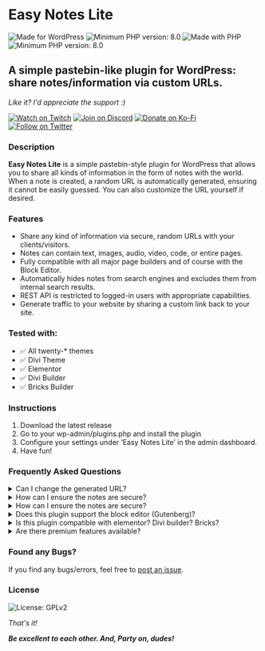 # __Easy Notes Lite__

![Made for WordPress](https://img.shields.io/static/v1?label&message=WP&color=0073aa&logo=wordpress&logoColor=fff)
![Minimum PHP version: 8.0](https://img.shields.io/static/v1?label&labelColor=777&message=>=5.0.0&color=0073aa&logo=wordpress&logoColor=fff)
![Made with PHP](https://img.shields.io/static/v1?label&message=PHP&color=777BB3&logo=php&logoColor=fff)
![Minimum PHP version: 8.0](https://img.shields.io/static/v1?label&labelColor=777&message=>=8.0.0&color=777BB3&logo=php&logoColor=fff)

## __A simple pastebin-like plugin for WordPress: share notes/information via custom URLs.__

_Like it? I'd appreciate the support :)_

[![Watch on Twitch](https://img.shields.io/static/v1?label=Watch%20on&message=Twitch&color=bf94ff&logo=twitch&logoColor=fff)](https://propz.de/twitch/)
[![Join on Discord](https://img.shields.io/static/v1?label=Join%20on&message=Discord&color=7289da&logo=discord&logoColor=fff)](https://propz.de/discord/)
[![Donate on Ko-Fi](https://img.shields.io/static/v1?label=Donate%20on&message=Ko-Fi&color=ff5f5f&logo=kofi&logoColor=fff)](https://propz.de/kofi/)
[![Follow on Twitter](https://img.shields.io/static/v1?label=Follow%20on&message=Twitter&color=1DA1F2&logo=twitter&logoColor=fff)](https://propz.de/twitter/)

### __Description__

**Easy Notes Lite** is a simple pastebin-style plugin for WordPress that allows you to share all kinds of information in the form of notes with the world. When a note is created, a random URL is automatically generated, ensuring it cannot be easily guessed. You can also customize the URL yourself if desired.

### __Features__

- Share any kind of information via secure, random URLs with your clients/visitors.
- Notes can contain text, images, audio, video, code, or entire pages.
- Fully compatible with all major page builders and of course with the Block Editor.
- Automatically hides notes from search engines and excludes them from internal search results.
- REST API is restricted to logged-in users with appropriate capabilities.
- Generate traffic to your website by sharing a custom link back to your site.

### __Tested with:__
- ✅ All twenty-* themes
- ✅ Divi Theme
- ✅ Elementor
- ✅ Divi Builder
- ✅ Bricks Builder

### __Instructions__

1. Download the latest release
2. Go to your wp-admin/plugins.php and install the plugin
3. Configure your settings under ‘Easy Notes Lite’ in the admin dashboard.
4. Have fun!

### __Frequently Asked Questions__

<details>
<summary>Can I change the generated URL?</summary>
Yes, you can customize the note URL after the note has been created.
</details>

<details>
<summary>How can I ensure the notes are secure?</summary>
Yes, you can customize the note URL after the note has been created.

</details>

<details>
<summary>How can I ensure the notes are secure?</summary>
The plugin generates random URLs that are difficult to guess. You can also customize the URL length for added security.
</details>

<details>
<summary>Does this plugin support the block editor (Gutenberg)?</summary>
Yes! Easy Notes Lite is fully compatible with the block editor as well as other page builders.
</details>

<details>
<summary>Is this plugin compatible with elementor? Divi builder? Bricks?</summary>
Yes! Easy Notes Lite is fully compatible with all major page builders. Having problem with your prefered builder? Please open a request.
</details>

<details>
<summary>Are there premium features available?</summary>
Yes! The premium version of this plugin adds features like:
- Burn after reading
- Expire notes after a set date or time
- Automatically delete expired or burned notes
- Enable comments on notes
- Assign notes to specific users or make them available only to logged-in users
</details>

### __Found any Bugs?__

If you find any bugs/errors, feel free to [post an issue](https://github.com/pr0pz/easy-notes-lite/issues).

### __License__

![License: GPLv2](https://img.shields.io/static/v1?label=License&message=GNU&color=a32d2a&logo=gnu&logoColor=fff)

_That's it!_

___Be excellent to each other. And, Party on, dudes!___